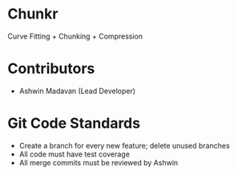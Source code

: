 # Chunkr
Curve Fitting + Chunking + Compression

# Contributors
- Ashwin Madavan (Lead Developer)

# Git Code Standards
- Create a branch for every new feature; delete unused branches
- All code must have test coverage
- All merge commits must be reviewed by Ashwin